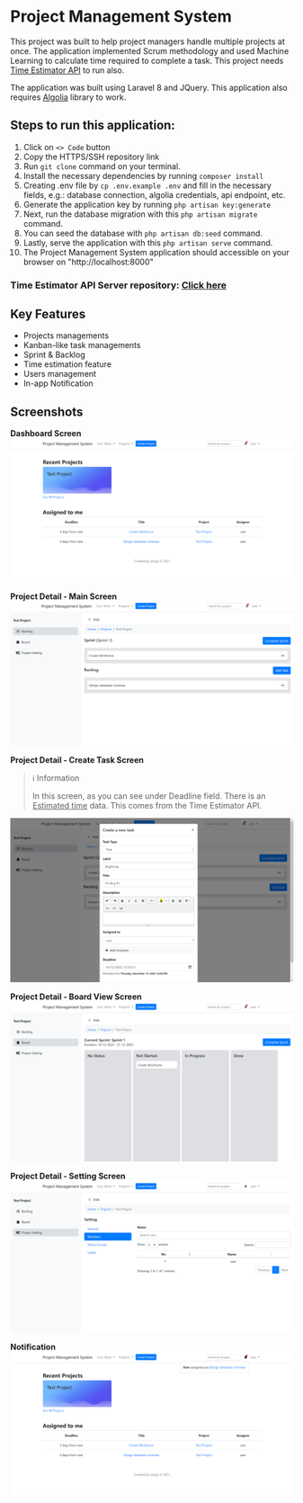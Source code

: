 # Project Management System

This project was built to help project managers handle multiple projects at once. The application implemented Scrum methodology and used Machine Learning to calculate time required to complete a task. This project needs [Time Estimator API](https://github.com/wisuja/flask-time-estimator-api) to run also.
<br>

The application was built using Laravel 8 and JQuery. This application also requires [Algolia](https://algolia.com) library to work.

## Steps to run this application:

1. Click on `<> Code` button
2. Copy the HTTPS/SSH repository link
3. Run `git clone` command on your terminal.
4. Install the necessary dependencies by running `composer install`
5. Creating .env file by `cp .env.example .env` and fill in the necessary fields, e.g.: database connection, algolia credentials, api endpoint, etc.
6. Generate the application key by running `php artisan key:generate`
7. Next, run the database migration with this `php artisan migrate` command.
8. You can seed the database with `php artisan db:seed` command.
9. Lastly, serve the application with this `php artisan serve` command.
10. The Project Management System application should accessible on your browser on "http://localhost:8000"

### Time Estimator API Server repository: [Click here](https://github.com/wisuja/flask-time-estimator-api)

## Key Features

-   Projects managements
-   Kanban-like task managements
-   Sprint & Backlog
-   Time estimation feature
-   Users management
-   In-app Notification

## Screenshots

**Dashboard Screen**
![Dashboard Screen](./documentation-images/Dashboard.png)

**Project Detail - Main Screen**
![Project Detail - Main Screen](./documentation-images/Project%20View.png)

**Project Detail - Create Task Screen**

> ℹ️ Information
>
> In this screen, as you can see under Deadline field. There is an <u>Estimated time</u> data. This comes from the Time Estimator API.

![Project Detail - Create Task](./documentation-images/Project%20Create%20Task.png)

**Project Detail - Board View Screen**
![Project Detail - Board View Screen](./documentation-images/Project%20Board%20View.png)

**Project Detail - Setting Screen**
![Project Detail - Setting Screen](./documentation-images/Project%20Settings.png)

**Notification**
![Notification Screen](./documentation-images/Notification.png)
